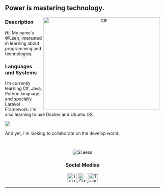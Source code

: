<div>
      <h2>Power is mastering technology.</h2>
</div>

<a target="_blank" align="center">
  <img align="right" top="500" height="300" width="380" alt="GIF" src="https://media.giphy.com/media/SWoSkN6DxTszqIKEqv/giphy.gif">
</a>

### Description
Hi, My name's @Lsen, interested in learning about programming and technologies.

### Languages and Systems
I’m currently learning C#, Java, Python language, and specially Laravel Framework.
I'm also learning to use Docker and Ubuntu OS.

<p align="left">
  <a href="https://skillicons.dev">
    <img src="https://skillicons.dev/icons?i=laravel,php,git,docker,c,java,mysql,ubuntu" />
  </a>
</p>

And yet, I'm looking to collaborate on the develop world.


<br>
<p align="center"><img align="center" src="https://github-readme-stats.vercel.app/api/top-langs?username=SLeess&show_icons=true&theme=dark&locale=en&layout=compact" alt="SLeess" /></p>

<h3 align="center">Social Medias</h3>
<div align="center">
      <!--<span> Titulo da primeira imagem </span>-->
      <a href="https://www.instagram.com/leanw.s/ " target = "_blank"> 
            <img width="30" height="30" src="https://i.imgur.com/b4OTVBh.gif" alt="Instagram image"> </a>
      <a href="https://discord.com/users/326884507376418848" target = "_blank"> 
            <img width="30" height="30" src="https://i.imgur.com/j7e6uK2.gif" alt="Discord image"> </a>
      <a href="https://none" target = "_blank"> 
            <img width="30" height="30" src="https://i.imgur.com/dz8IKXH.gif" alt="Twitter image"> </a>
</div>
<hr>
